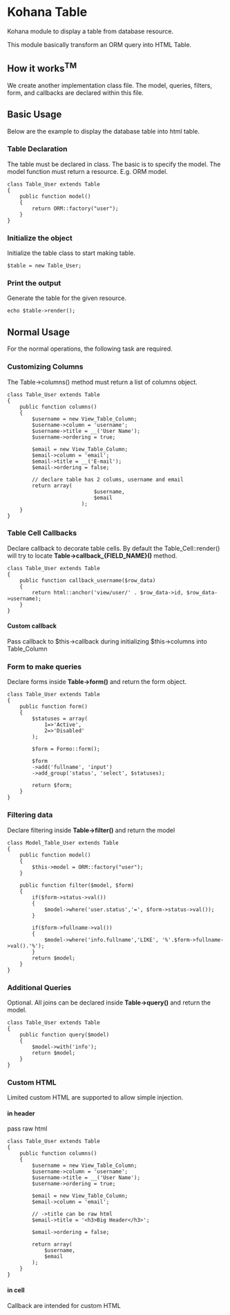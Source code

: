 Kohana Table
=================

Kohana module to display a table from database resource. 

This module basically transform an ORM query into  HTML Table.

## How it works<sup>TM</sup>

We create another implementation class file. The model, queries, filters, form,
and callbacks are declared within this file.  

## Basic Usage

Below are the example to display the database table into html table.

### Table Declaration

The table must be declared in class. The basic is to specify the model.
The model function must return a resource. E.g. ORM model.
    
    class Table_User extends Table
    {
        public function model()
        {
            return ORM::factory("user");
        }
    }

### Initialize the object

Initialize the table class to start making table.

    $table = new Table_User;

### Print the output

Generate the table for the given resource.

    echo $table->render();

## Normal Usage

For the normal operations, the following task are required.

### Customizing Columns

The Table->columns() method must return a list of columns object.

    class Table_User extends Table
    {
        public function columns()
        {
            $username = new View_Table_Column;
            $username->column = 'username';
            $username->title = __('User Name');
            $username->ordering = true;

            $email = new View_Table_Column;
            $email->column = 'email';
            $email->title = __('E-mail');
            $email->ordering = false;

            // declare table has 2 colums, username and email
            return array(
                                $username,
                                $email
                            );
        }
    }

### Table Cell Callbacks

Declare callback to decorate table cells. By default the Table_Cell::render() will 
try to locate **Table->callback_{FIELD_NAME}()** method.

    class Table_User extends Table
    {
        public function callback_username($row_data)
        {
            return html::anchor('view/user/' . $row_data->id, $row_data->username);
        }
    }

#### Custom callback

Pass callback to $this->callback during initializing $this->columns into Table_Column

### Form to make queries

Declare forms inside **Table->form()** and return the form object. 

    class Table_User extends Table
    {
        public function form()
        {   
            $statuses = array(
                1=>'Active',
                2=>'Disabled'
            );

            $form = Formo::form();

            $form
            ->add('fullname', 'input')
            ->add_group('status', 'select', $statuses);

            return $form;
        }
    }

### Filtering data

Declare filtering inside **Table->filter()** and return the model
    
    class Model_Table_User extends Table
    {
        public function model()
        {
            $this->model = ORM::factory("user");
        }

        public function filter($model, $form)
        {
            if($form->status->val())
            {
                $model->where('user.status','=', $form->status->val());
            }

            if($form->fullname->val())
            {
                $model->where('info.fullname','LIKE', '%'.$form->fullname->val().'%');
            }    
            return $model;
        }
    }

### Additional Queries

Optional. All joins can be declared inside **Table->query()** and return the model.

    class Table_User extends Table
    {
        public function query($model)
        {
            $model->with('info');
            return $model;
        }
    }

### Custom HTML 

Limited custom HTML are supported to allow simple injection.

#### in header 

pass raw html 

    class Table_User extends Table
    {
        public function columns()
        {
            $username = new View_Table_Column;
            $username->column = 'username';
            $username->title = __('User Name');
            $username->ordering = true;

            $email = new View_Table_Column;
            $email->column = 'email';
            
            // ->title can be raw html
            $email->title = '<h3>Big Header</h3>';

            $email->ordering = false;

            return array(
                $username,
                $email
            );
        }
    }

#### in cell

Callback are intended for custom HTML
